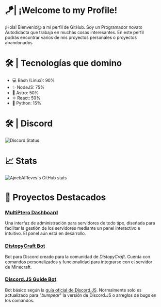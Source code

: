 # 🪁| ¡Welcome to my Profile!
¡Hola! Bienvenid@ a mi perfil de GitHub. Soy un Programador novato Autodidacta que trabaja en muchas cosas interesantes. En este perfil podrás encontrar varios de mis proyectos personales o proyectos abandonados

# 🛠️ | Tecnologías que domino
- 💻 Bash (Linux): 90%
- ✨ NodeJS: 75%
- 🚀 Astro: 50%
- ⚛️ React: 50%
- 🐍 Python: 15%

# 🛠️ | Discord
![Discord Status](https://api.zeew.dev/resources/discord/es/full_card/829540683739299882)

# 📈 Stats
![AjnebAlReves's GitHub stats](https://github-readme-stats.vercel.app/api?username=ajnebalreves&show_icons=true&theme=transparent)

# 🚀 Proyectos Destacados

### [MultiPtero Dashboard](https://github.com/MultiPtero/dashboard)
Una interfaz de administración para servidores de todo tipo, diseñada para facilitar la gestión de los servidores mediante un panel interactivo e intuitivo. El panel aún está en desarrollo.

### [DistopyCraft Bot](https://github.com/AjnebAlReves/distopycraft-bot)
Bot para Discord creado para la comunidad de *DistopyCraft*. Cuenta con comandos personalizados y funcionalidad para integrarse con el servidor de Minecraft.

### [Discord.JS Guide Bot](https://github.com/AjnebAlReves/discordjs-basic-bot)
Bot básico según la [guía oficial de Discord.JS](https://discordjs.guide). Normalmente solo es actualizado para "*bumpear*" la versión de Discord.JS o arreglos de bugs en los comandos.